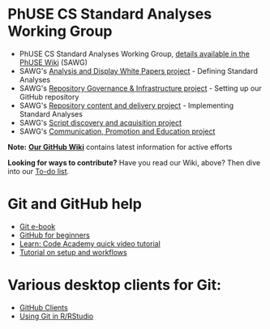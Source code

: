 # PhUSE CS Standard Analyses Working Group

* PhUSE CS Standard Analyses Working Group, [details available in the PhUSE Wiki](http://www.phusewiki.org/wiki/index.php?title=Standard_Scripts) (SAWG)
* SAWG's [Analysis and Display White Papers project](http://www.phusewiki.org/wiki/index.php?title=WG5_Project_08) - Defining Standard Analyses
* SAWG's [Repository Governance & Infrastructure project](http://www.phusewiki.org/wiki/index.php?title=WG5_Project_03) - Setting up our GitHub repository
* SAWG's [Repository content and delivery project](http://www.phusewiki.org/wiki/index.php?title=WG5_Project_02) - Implementing Standard Analyses
* SAWG's [Script discovery and acquisition project](http://www.phusewiki.org/wiki/index.php?title=WG5_Project_07)
* SAWG's [Communication, Promotion and Education project](http://www.phusewiki.org/wiki/index.php?title=WG5_Project_07)

**Note:** [**Our GitHub Wiki**](https://github.com/phuse-org/phuse-scripts/wiki) contains latest information for active efforts

**Looking for ways to contribute?** Have you read our Wiki, above? Then dive into our [To-do list](./TODO.md).

# Git and GitHub help

* [Git e-book](http://www.git-scm.com/book/en/v2)
* [GitHub for beginners](http://sixrevisions.com/resources/git-tutorials-beginners/)
* [Learn: Code Academy quick video tutorial](https://www.youtube.com/watch?v=0fKg7e37bQE)
* [Tutorial on setup and workflows](https://www.atlassian.com/git/tutorials/setting-up-a-repository)

# Various desktop clients for Git:
* [GitHub Clients](https://help.github.com/articles/set-up-git/)
* [Using Git in R/RStudio](https://support.rstudio.com/hc/en-us/articles/200532077-Version-Control-with-Git-and-SVN)
